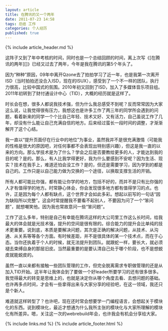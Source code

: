 ```yaml
---
layout: article
title: 在腾讯的又一个两年
date: 2011-07-23 14:58
tags: 总结 工作
categories: 个人经历
published: true
---
```


{% include  article_header.md %}

这阵子又到了年中考核的时间，同时也是一个总结回顾的时间，离上次写《[在腾讯的两年][]》已经又过去了两年，今年是我在腾讯的第5个年头了。

因为“种种”原因，09年中离开Qzone去了拍拍学习了近一年，也是我第一次离开ISD（当时拍拍还没合入ISD，现在的ISUX），感受到了一个不一样的团队，执行力很高，比较中国式的氛围。2010年初又回到了ISD，加入了多媒体音乐项目组。2011年初转到了财付通设计中心（TID），大概的经历就是这样了。

时长会在想，很多人都说我技术强，但为什么我总感受不到呢？反而常常因为大家这么说，让我觉得很有压力，我想这也是许多工作了两三年的同学所会遇到的问题，看着新来的同学一个个比自己年轻、技术又好、又有活力，自己虽说工作了几年，却没有什么能让自己充满自信的地方。后来经过蛮长一段时间的调整，才渐渐解开了这个心结。

我一直以“提升页面仔在行业中的地位”为事业，虽然我并不是很充满激情（可能我的性格是很大的原因吧，对任何事都不会表现出特别感兴趣），但这是我一直的以来的方向。那么学技术是为了什么？学会之后是否要教给更多的人，才能达到我的目的呢？是的。那么，有人比我学得更好，我为什么要感到不安呢？因为生活、现实？技术在我手上，难道还怕会没工作？是的，但还是需要学习，因为学到的都是自己的。工作只是以自己能力做为交换的一个途径，以换取支撑生活的开销。

所有人都可能比你强，都有能让你学的地方，包括不好的，而并不是只有比你强的人才有值得学的地方。时常静心体会，你会发现很多地方都有值得学习的点。也许，正是因为每个人都有缺点，这个世界才会如此多彩。想起以前写的一句话“因为缺陷所以完整”。这会时常提醒我不要看不起别人，不要因为问了一个“笨问题”，就想嘲笑他。因为我也常故意问一些“笨问题”。

工作了这么多年，特别是自己有幸能在腾讯这样的大公司里工作这么长时间，给我最大的体会就是光技术强，提升的空间是很有限的。综合能力的提升会比单纯的技术更重要。说到底，本质是要解决问题，其次是正确的解决问题，从技术、从沟通、从关系等等各个方面。有时候差距，并不是很具体的某一个技术点，而在于心态。当你还执着于个人的时候，就无法提升到团队。就跟蛇一样，要长大，就必须褪去束缚自身的那层旧皮。当然最重要的是要认清自己处于哪个阶段，也不是想蜕皮就能蜕皮的。

虽然一直以来都有接触一些团队管理的工作，但完全脱离需求专职做管理的还是从加入TID开始。这半年让我体会到了要做一个好leader所要学习的还有很多很多。我觉得最大的转变是思维上的，也就是决定你从哪个角度去看、去想问题的基础。也许再多点时间，才会有一些拿得出来与大家分享的经验吧，在这一领域，我还只是个新人。

难道就这样转型了？也许吧，现在还时常会想要学一门编程语言，会想起关于模块化的东西。说到模块化，最近才想通为什么我所主张的模块化与大家所理解的模块化有所差异。嗯，关注这一次的webrebuild年会，也许我会有机会分享给大家。

{% include links.md %}
{% include article_footer.html %}
